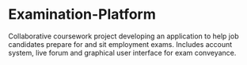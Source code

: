 # Examination-Platform

Collaborative coursework project developing an application to help job candidates prepare for and sit employment
exams. Includes account system, live forum and graphical user interface for exam conveyance.

